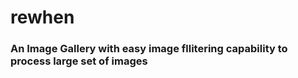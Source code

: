 # rewhen

### An Image Gallery with easy image fllitering capability to process large set of images
